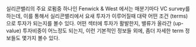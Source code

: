 실리콘밸리의 주요 로펌중 하나인 Fenwick & West 에서는 매분기마다 VC survey를 하는데, 이를 통해서 실리콘밸리에서 요새 투자가 이루어질때 대략 어떤 조건 (terms) 으로 투자가 되는지를 볼수 있다.
어떤 섹터에 투자가 활발한지, 밸류가 올라간 (up-value) 투자비중이 어느정도 되는지, 이런 기본적인 정보들 외에, 좀더 자세한 term 정보들도 몇가지 볼수 있다.